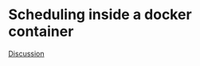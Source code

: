 # Scheduling inside a docker container

[Discussion](https://github.com/creativeprojects/resticprofile/issues/74)
